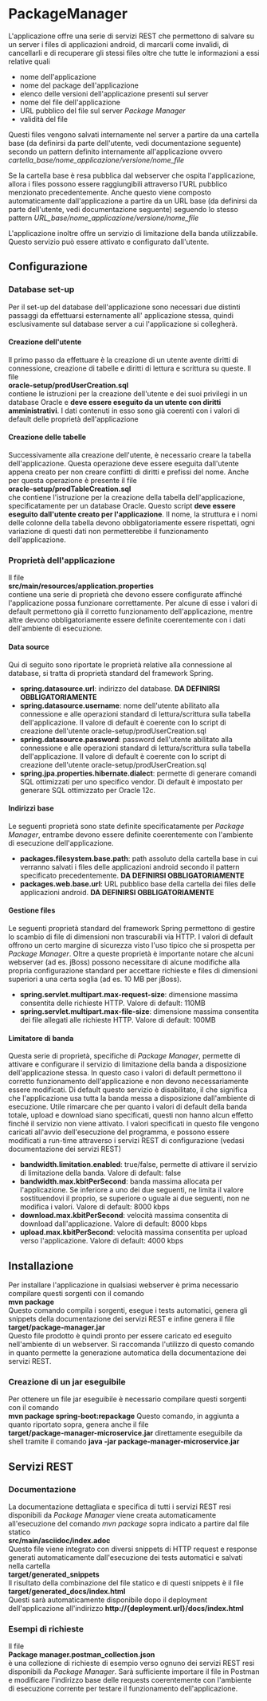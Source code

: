 # PackageManager

L'applicazione offre una serie di servizi REST che permettono di salvare su un server i files di applicazioni android,
di marcarli come invalidi, di cancellarli e di recuperare gli stessi files oltre che tutte le informazioni a essi
relative quali

* nome dell'applicazione
* nome del package dell'applicazione
* elenco delle versioni dell'applicazione presenti sul server
* nome del file dell'applicazione
* URL pubblico del file sul server _Package Manager_
* validità del file

Questi files vengono salvati internamente nel server a partire da una cartella base (da definirsi da parte dell'utente,
vedi documentazione seguente) secondo un pattern definito internamente all'applicazione ovvero
*cartella_base/nome_applicazione/versione/nome_file*

Se la cartella base è resa pubblica dal webserver che ospita l'applicazione, allora i files possono essere raggiungibili
attraverso l'URL pubblico menzionato precedentemente. Anche questo viene composto automaticamente dall'applicazione a
partire da un URL base (da definirsi da parte dell'utente, vedi documentazione seguente) seguendo lo stesso pattern
*URL_base/nome_applicazione/versione/nome_file*

L'applicazione inoltre offre un servizio di limitazione della banda utilizzabile. Questo servizio può essere attivato e
configurato dall'utente.

## Configurazione

### Database set-up

Per il set-up del database dell'applicazione sono necessari due distinti passaggi da effettuarsi esternamente all'
applicazione stessa, quindi esclusivamente sul database server a cui l'applicazione si collegherà.

#### Creazione dell'utente

Il primo passo da effettuare è la creazione di un utente avente diritti di connessione, creazione di tabelle e diritti
di lettura e scrittura su queste. Il file  
__oracle-setup/prodUserCreation.sql__  
contiene le istruzioni per la creazione dell'utente e dei suoi privilegi in un database Oracle e __deve essere eseguito
da un utente con diritti amministrativi__. I dati contenuti in esso sono già coerenti con i valori di default delle
proprietà dell'applicazione

#### Creazione delle tabelle

Successivamente alla creazione dell'utente, è necessario creare la tabella dell'applicazione. Questa operazione deve
essere eseguita dall'utente appena creato per non creare conflitti di diritti e prefissi del nome. Anche per questa
operazione è presente il file  
__oracle-setup/prodTableCreation.sql__  
che contiene l'istruzione per la creazione della tabella dell'applicazione, specificatamente per un database Oracle.
Questo script __deve essere eseguito dall'utente creato per l'applicazione__. Il nome, la struttura e i nomi delle
colonne della tabella devono obbligatoriamente essere rispettati, ogni variazione di questi dati non permetterebbe il
funzionamento dell'applicazione.

### Proprietà dell'applicazione

Il file  
__src/main/resources/application.properties__  
contiene una serie di proprietà che devono essere configurate affinché l'applicazione possa funzionare correttamente.
Per alcune di esse i valori di default permettono già il corretto funzionamento dell'applicazione, mentre altre devono
obbligatoriamente essere definite coerentemente con i dati dell'ambiente di esecuzione.

#### Data source

Qui di seguito sono riportate le proprietà relative alla connessione al database, si tratta di proprietà standard del
framework Spring.

* __spring.datasource.url__: indirizzo del database. __DA DEFINIRSI OBBLIGATORIAMENTE__
* __spring.datasource.username__: nome dell'utente abilitato alla connessione e alle operazioni standard di
  lettura/scrittura sulla tabella dell'applicazione. Il valore di default è coerente con lo script di creazione
  dell'utente oracle-setup/prodUserCreation.sql
* __spring.datasource.password__: password dell'utente abilitato alla connessione e alle operazioni standard di
  lettura/scrittura sulla tabella dell'applicazione. Il valore di default è coerente con lo script di creazione
  dell'utente oracle-setup/prodUserCreation.sql
* __spring.jpa.properties.hibernate.dialect__: permette di generare comandi SQL ottimizzati per uno specifico vendor. Di
  default è impostato per generare SQL ottimizzato per Oracle 12c.

#### Indirizzi base

Le seguenti proprietà sono state definite specificatamente per *Package Manager*, entrambe devono essere definite
coerentemente con l'ambiente di esecuzione dell'applicazione.

* __packages.filesystem.base.path__: path assoluto della cartella base in cui verranno salvati i files delle
  applicazioni android secondo il pattern specificato precedentemente. __DA DEFINIRSI OBBLIGATORIAMENTE__
* __packages.web.base.url__: URL pubblico base della cartella dei files delle applicazioni android. __DA DEFINIRSI
  OBBLIGATORIAMENTE__

#### Gestione files

Le seguenti proprietà standard del framework Spring permettono di gestire lo scambio di file di dimensioni non
trascurabili via HTTP. I valori di default offrono un certo margine di sicurezza visto l'uso tipico che si prospetta
per _Package Manager_. Oltre a queste proprietà è importante notare che alcuni webserver (ad es. jBoss) possono
necessitare di alcune modifiche alla propria configurazione standard per accettare richieste e files di dimensioni
superiori a una certa soglia (ad es. 10 MB per jBoss).

* __spring.servlet.multipart.max-request-size__: dimensione massima consentita delle richieste HTTP. Valore di default:
  110MB
* __spring.servlet.multipart.max-file-size__: dimensione massima consentita dei file allegati alle richieste HTTP.
  Valore di default: 100MB

#### Limitatore di banda

Questa serie di proprietà, specifiche di *Package Manager*, permette di attivare e configurare il servizio di
limitazione della banda a disposizione dell'applicazione stessa. In questo caso i valori di default permettono il
corretto funzionamento dell'applicazione e non devono necessariamente essere modificati. Di default questo servizio è
disabilitato, il che significa che l'applicazione usa tutta la banda messa a disposizione dall'ambiente di esecuzione.
Utile rimarcare che per quanto i valori di default della banda totale, upload e download siano specificati, questi non
hanno alcun effetto finché il servizio non viene attivato. I valori specificati in questo file vengono caricati
all'avvio dell'esecuzione del programma, e possono essere modificati a run-time attraverso i servizi REST di
configurazione (vedasi documentazione dei servizi REST)

* __bandwidth.limitation.enabled__: true/false, permette di attivare il servizio di limitazione della banda. Valore di
  default: false
* __bandwidth.max.kbitPerSecond__: banda massima allocata per l'applicazione. Se inferiore a uno dei due seguenti, ne
  limita il valore sostituendovi il proprio, se superiore o uguale ai due seguenti, non ne modifica i valori. Valore di
  default: 8000 kbps
* __download.max.kbitPerSecond__: velocità massima consentita di download dall'applicazione. Valore di default: 8000
  kbps
* __upload.max.kbitPerSecond__: velocità massima consentita per upload verso l'applicazione. Valore di default: 4000
  kbps

## Installazione

Per installare l'applicazione in qualsiasi webserver è prima necessario compilare questi sorgenti con il comando  
__mvn package__  
Questo comando compila i sorgenti, esegue i tests automatici, genera gli snippets della documentazione dei servizi REST
e infine genera il file  
__target/package-manager.jar__  
Questo file prodotto è quindi pronto per essere caricato ed eseguito nell'ambiente di un webserver. Si raccomanda
l'utilizzo di questo comando in quanto permette la generazione automatica della documentazione dei servizi REST.

### Creazione di un jar eseguibile
Per ottenere un file jar eseguibile è necessario compilare questi sorgenti con il comando  
__mvn package spring-boot:repackage__
Questo comando, in aggiunta a quanto riportato sopra, genera anche il file  
__target/package-manager-microservice.jar__
direttamente eseguibile da shell tramite il comando
__java -jar package-manager-microservice.jar__


## Servizi REST

### Documentazione

La documentazione dettagliata e specifica di tutti i servizi REST resi disponibili da _Package Manager_ viene creata
automaticamente all'esecuzione del comando _mvn package_ sopra indicato a partire dal file statico  
__src/main/asciidoc/index.adoc__  
Questo file viene integrato con diversi snippets di HTTP request e response generati automaticamente dall'esecuzione dei
tests automatici e salvati nella cartella  
__target/generated_snippets__  
Il risultato della combinazione del file statico e di questi snippets è il file  
__target/generated_docs/index.html__  
Questi sarà automaticamente disponibile dopo il deployment dell'applicazione all'indirizzo
__http://{deployment.url}/docs/index.html__

### Esempi di richieste

Il file  
__Package manager.postman_collection.json__  
è una collezione di richieste di esempio verso ognuno dei servizi REST resi disponibili da _Package Manager_. Sarà
sufficiente importare il file in Postman e modificare l'indirizzo base delle requests coerentemente con l'ambiente di
esecuzione corrente per testare il funzionamento dell'applicazione.